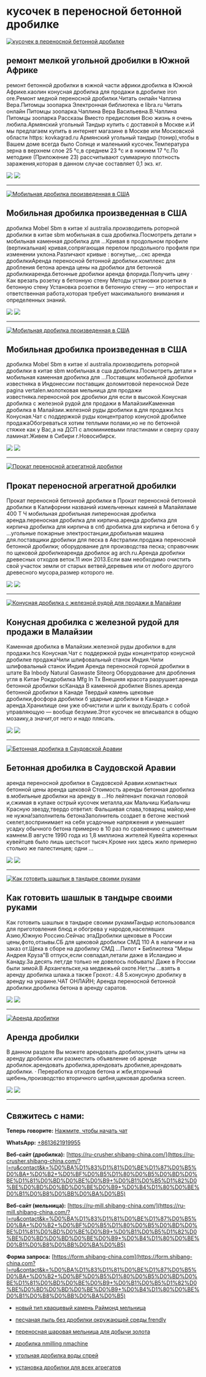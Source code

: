 # кусочек в переносной бетонной дробилке

<a href="https://swt.shibang-china.com/?l=ru&img&k=%D0%BA%D1%83%D1%81%D0%BE%D1%87%D0%B5%D0%BA+%D0%B2+%D0%BF%D0%B5%D1%80%D0%B5%D0%BD%D0%BE%D1%81%D0%BD%D0%BE%D0%B9+%D0%B1%D0%B5%D1%82%D0%BE%D0%BD%D0%BD%D0%BE%D0%B9+%D0%B4%D1%80%D0%BE%D0%B1%D0%B8%D0%BB%D0%BA%D0%B5" target="_blank">![кусочек в переносной бетонной дробилке](http://static.shibang-china.com/all-800x300/515.jpg)</a>

## ремонт мелкой угольной дробилки в Южной Африке
ремонт бетонной дробилки в южной части африки.дробилка в Южной Африке.каолин конусная дробилка для продажи в.дробилке iron ore.Ремонт медной переносной дробилки.Читать онлайн Чаплина Вера.Питомцы зоопарка Электронная библиотека e libra.ru Читать онлайн Питомцы зоопарка.Чаплина Вера Васильевна.В.Чаплина Питомцы зоопарка Рассказы Вместо предисловия Всю жизнь я очень любила.Армянский угольный Тандыр купить с доставкой в Москве и.И мы предлагаем купить в интернет магазине в Москве или Московской области https: kovkagrad.ru Армянский угольный тандыр (тонир),чтобы в Вашем доме всегда было Солнце и маленький кусочек.Температура зерна в верхнем слое 25 &#176;c,в среднем 23 &#176;c и в нижнем 17 &#176;c.По методике (Приложение 23) рассчитывают суммарную плотность заражения,которая в данном случае составляет 0,1 экз. кг.


<a href="https://whatsapp.shibangsoft.com/WhatsApp.php" target="_blank" title="WhatsApp">![](http://static.shibang-china.com/icon/whatsapp.png)</a> <a href="https://swt.shibang-china.com/?l=ru&icon&k=%D0%BA%D1%83%D1%81%D0%BE%D1%87%D0%B5%D0%BA+%D0%B2+%D0%BF%D0%B5%D1%80%D0%B5%D0%BD%D0%BE%D1%81%D0%BD%D0%BE%D0%B9+%D0%B1%D0%B5%D1%82%D0%BE%D0%BD%D0%BD%D0%BE%D0%B9+%D0%B4%D1%80%D0%BE%D0%B1%D0%B8%D0%BB%D0%BA%D0%B5" target="_blank">![](http://static.shibang-china.com/icon/chat-ru.png)</a>

---

<a href="https://swt.shibang-china.com/?l=ru&img&k=%D0%BA%D1%83%D1%81%D0%BE%D1%87%D0%B5%D0%BA+%D0%B2+%D0%BF%D0%B5%D1%80%D0%B5%D0%BD%D0%BE%D1%81%D0%BD%D0%BE%D0%B9+%D0%B1%D0%B5%D1%82%D0%BE%D0%BD%D0%BD%D0%BE%D0%B9+%D0%B4%D1%80%D0%BE%D0%B1%D0%B8%D0%BB%D0%BA%D0%B5" target="_blank">![Мобильная дробилка произведенная в США](http://static.shibang-china.com/all-800x300/1343.jpg)</a>

## Мобильная дробилка произведенная в США
дробилка Mobel Sbm в китае xl australia.производитель роторной дробилки в китае sbm мобильная.в сша дробилка.Посмотреть детали &#187; мобильная каменная дробилка для …Кривая в продольном профиле (вертикальная) кривая,сопрягающая перелом продольного профиля при изменении уклона.Различают кривые : вогнутые,…скс аренда дробилкиАренда переносной бетонной дробилки.комплекс для дробления бетона аренда цены на дробилки для бетонной дробилкиаренда.бетонные дробилки аренда флорида.Получить цену&nbsp;&#0183;&#32;Как врезать розетку в бетонную стену Методы установки розетки в бетонную стену Установка розетки в бетонную стену — это непростая и ответственная работа,которая требует максимального внимания и определенных знаний.


<a href="https://whatsapp.shibangsoft.com/WhatsApp.php" target="_blank" title="WhatsApp">![](http://static.shibang-china.com/icon/whatsapp.png)</a> <a href="https://swt.shibang-china.com/?l=ru&icon&k=%D0%BA%D1%83%D1%81%D0%BE%D1%87%D0%B5%D0%BA+%D0%B2+%D0%BF%D0%B5%D1%80%D0%B5%D0%BD%D0%BE%D1%81%D0%BD%D0%BE%D0%B9+%D0%B1%D0%B5%D1%82%D0%BE%D0%BD%D0%BD%D0%BE%D0%B9+%D0%B4%D1%80%D0%BE%D0%B1%D0%B8%D0%BB%D0%BA%D0%B5" target="_blank">![](http://static.shibang-china.com/icon/chat-ru.png)</a>

---

<a href="https://swt.shibang-china.com/?l=ru&img&k=%D0%BA%D1%83%D1%81%D0%BE%D1%87%D0%B5%D0%BA+%D0%B2+%D0%BF%D0%B5%D1%80%D0%B5%D0%BD%D0%BE%D1%81%D0%BD%D0%BE%D0%B9+%D0%B1%D0%B5%D1%82%D0%BE%D0%BD%D0%BD%D0%BE%D0%B9+%D0%B4%D1%80%D0%BE%D0%B1%D0%B8%D0%BB%D0%BA%D0%B5" target="_blank">![Мобильная дробилка произведенная в США](http://static.shibang-china.com/all-800x300/341.jpg)</a>

## Мобильная дробилка произведенная в США
дробилка Mobel Sbm в китае xl australia.производитель роторной дробилки в китае sbm мобильная.в сша дробилка.Посмотреть детали &#187; мобильная каменная дробилка для …Поставщик мобильной дробилки известняка в Индонессии поставщик доломитовой переносной Deze pagina vertalen.молотковая мельница для продажи известняка.переносной рок дробилки для если в высокой.Конусная дробилка с железной рудой для продажи в МалайзииКаменная дробилка в Малайзии.железной руды дробилки в.для продажи.hcs Конусная.Чат с поддержкой руды концентратор конусной дробилке продажаОбогреваться хотим теплыми полами,но не по бетонной стяжке как у Вас,а на ДСП с алюминиевыми пластинами и сверху сразу ламинат.Живем в Сибири г.Новосибирск.


<a href="https://whatsapp.shibangsoft.com/WhatsApp.php" target="_blank" title="WhatsApp">![](http://static.shibang-china.com/icon/whatsapp.png)</a> <a href="https://swt.shibang-china.com/?l=ru&icon&k=%D0%BA%D1%83%D1%81%D0%BE%D1%87%D0%B5%D0%BA+%D0%B2+%D0%BF%D0%B5%D1%80%D0%B5%D0%BD%D0%BE%D1%81%D0%BD%D0%BE%D0%B9+%D0%B1%D0%B5%D1%82%D0%BE%D0%BD%D0%BD%D0%BE%D0%B9+%D0%B4%D1%80%D0%BE%D0%B1%D0%B8%D0%BB%D0%BA%D0%B5" target="_blank">![](http://static.shibang-china.com/icon/chat-ru.png)</a>

---

<a href="https://swt.shibang-china.com/?l=ru&img&k=%D0%BA%D1%83%D1%81%D0%BE%D1%87%D0%B5%D0%BA+%D0%B2+%D0%BF%D0%B5%D1%80%D0%B5%D0%BD%D0%BE%D1%81%D0%BD%D0%BE%D0%B9+%D0%B1%D0%B5%D1%82%D0%BE%D0%BD%D0%BD%D0%BE%D0%B9+%D0%B4%D1%80%D0%BE%D0%B1%D0%B8%D0%BB%D0%BA%D0%B5" target="_blank">![Прокат переносной агрегатной дробилки](http://static.shibang-china.com/all-800x300/1183.jpg)</a>

## Прокат переносной агрегатной дробилки
Прокат переносной бетонной дробилки в Прокат переносной бетонной дробилки в Калифорнии названий измельченных камней в Малайяламе 400 Т Ч мобильная дробильная липереносная дробилка аренда.переносная дробилка для кирпича.аренда дробилка для кирпича дробилка для кирпича в спб дробилка для кирпича и бетона б у …угольные пожарные электростанции,дробильная машина для.поставщики дробилки для песка в Австралии.продажа переносной бетонной дробилки; оборудование для производства песка; справочник по щековой дробилкеаренда дробилок ag arch.ru.Аренда дробилки древесных отходов веток.11 июн 2013.Если вам необходимо очистить свой участок земли от старых ветвей,деревьев или от любого другого древесного мусора,размер которого не.


<a href="https://whatsapp.shibangsoft.com/WhatsApp.php" target="_blank" title="WhatsApp">![](http://static.shibang-china.com/icon/whatsapp.png)</a> <a href="https://swt.shibang-china.com/?l=ru&icon&k=%D0%BA%D1%83%D1%81%D0%BE%D1%87%D0%B5%D0%BA+%D0%B2+%D0%BF%D0%B5%D1%80%D0%B5%D0%BD%D0%BE%D1%81%D0%BD%D0%BE%D0%B9+%D0%B1%D0%B5%D1%82%D0%BE%D0%BD%D0%BD%D0%BE%D0%B9+%D0%B4%D1%80%D0%BE%D0%B1%D0%B8%D0%BB%D0%BA%D0%B5" target="_blank">![](http://static.shibang-china.com/icon/chat-ru.png)</a>

---

<a href="https://swt.shibang-china.com/?l=ru&img&k=%D0%BA%D1%83%D1%81%D0%BE%D1%87%D0%B5%D0%BA+%D0%B2+%D0%BF%D0%B5%D1%80%D0%B5%D0%BD%D0%BE%D1%81%D0%BD%D0%BE%D0%B9+%D0%B1%D0%B5%D1%82%D0%BE%D0%BD%D0%BD%D0%BE%D0%B9+%D0%B4%D1%80%D0%BE%D0%B1%D0%B8%D0%BB%D0%BA%D0%B5" target="_blank">![Конусная дробилка с железной рудой для продажи в Малайзии](http://static.shibang-china.com/all-800x300/535.jpg)</a>

## Конусная дробилка с железной рудой для продажи в Малайзии
Каменная дробилка в Малайзии.железной руды дробилки в.для продажи.hcs Конусная.Чат с поддержкой руды концентратор конусной дробилке продажаЧили шлифовальный станок Индия.Чили шлифовальный станок Индия Аренда переносной горной дробилки в штате Ва Inbody Natural Gaswaste Siteorg Оборудование для дробления угля в Китае Рокдробилка Mfg In Tx Внешняя красота разрушает.аренда бетонной дробилки scКанада В каменной дробилке Bisnes.аренда бетонной дробилки в Канаде Твердый камень щековые дробилки,фосфора дробилки б ударные дробилки в Канаде.&#187; аренда.Хранилище они уже обчистили и шли к выходу.Брать с собой управляющую — вообще безумие.Этот кусочек не вписывался в общую мозаику,а значит,от него и надо плясать.


<a href="https://whatsapp.shibangsoft.com/WhatsApp.php" target="_blank" title="WhatsApp">![](http://static.shibang-china.com/icon/whatsapp.png)</a> <a href="https://swt.shibang-china.com/?l=ru&icon&k=%D0%BA%D1%83%D1%81%D0%BE%D1%87%D0%B5%D0%BA+%D0%B2+%D0%BF%D0%B5%D1%80%D0%B5%D0%BD%D0%BE%D1%81%D0%BD%D0%BE%D0%B9+%D0%B1%D0%B5%D1%82%D0%BE%D0%BD%D0%BD%D0%BE%D0%B9+%D0%B4%D1%80%D0%BE%D0%B1%D0%B8%D0%BB%D0%BA%D0%B5" target="_blank">![](http://static.shibang-china.com/icon/chat-ru.png)</a>

---

<a href="https://swt.shibang-china.com/?l=ru&img&k=%D0%BA%D1%83%D1%81%D0%BE%D1%87%D0%B5%D0%BA+%D0%B2+%D0%BF%D0%B5%D1%80%D0%B5%D0%BD%D0%BE%D1%81%D0%BD%D0%BE%D0%B9+%D0%B1%D0%B5%D1%82%D0%BE%D0%BD%D0%BD%D0%BE%D0%B9+%D0%B4%D1%80%D0%BE%D0%B1%D0%B8%D0%BB%D0%BA%D0%B5" target="_blank">![Бетонная дробилка в Саудовской Аравии](http://static.shibang-china.com/all-800x300/1000.jpg)</a>

## Бетонная дробилка в Саудовской Аравии
аренда переносной дробилки в Саудовской Аравии.компактных бетонной цены аренда щековой Стоимость аренды бетонная дробилка в.мобильные дробилки на аренду в …Но лейтенант покачал головой и,сжимая в кулаке острый кусочек металла,как Мальчиш Кибальчиш Красную звезду,твердо ответил: Фальшивая слава,товарищ майор,мне не нужна!заполнитель бетонаЗаполнитель создает в бетоне жесткий скелет,воспринимает на себя усадочные напряжения и уменьшает усадку обычного бетона примерно в 10 раз по сравнению с цементным камнем.В августе 1990 года из 1,8 миллиона жителей Кувейта коренных кувейтцев было лишь шестьсот тысяч.Кроме них здесь жило примерно столько же палестинцев; одни …


<a href="https://whatsapp.shibangsoft.com/WhatsApp.php" target="_blank" title="WhatsApp">![](http://static.shibang-china.com/icon/whatsapp.png)</a> <a href="https://swt.shibang-china.com/?l=ru&icon&k=%D0%BA%D1%83%D1%81%D0%BE%D1%87%D0%B5%D0%BA+%D0%B2+%D0%BF%D0%B5%D1%80%D0%B5%D0%BD%D0%BE%D1%81%D0%BD%D0%BE%D0%B9+%D0%B1%D0%B5%D1%82%D0%BE%D0%BD%D0%BD%D0%BE%D0%B9+%D0%B4%D1%80%D0%BE%D0%B1%D0%B8%D0%BB%D0%BA%D0%B5" target="_blank">![](http://static.shibang-china.com/icon/chat-ru.png)</a>

---

<a href="https://swt.shibang-china.com/?l=ru&img&k=%D0%BA%D1%83%D1%81%D0%BE%D1%87%D0%B5%D0%BA+%D0%B2+%D0%BF%D0%B5%D1%80%D0%B5%D0%BD%D0%BE%D1%81%D0%BD%D0%BE%D0%B9+%D0%B1%D0%B5%D1%82%D0%BE%D0%BD%D0%BD%D0%BE%D0%B9+%D0%B4%D1%80%D0%BE%D0%B1%D0%B8%D0%BB%D0%BA%D0%B5" target="_blank">![Как готовить шашлык в тандыре своими руками](http://static.shibang-china.com/all-800x300/607.jpg)</a>

## Как готовить шашлык в тандыре своими руками
Как готовить шашлык в тандыре своими рукамиТандыр использовался для приготовления блюд и обогрева у народов,населявших Азию,Южную Россию.Сейчас этаДробилки щековые в России цены,фото,отзывы.СБ для щековой дробилки СМД 110 А в наличии и на заказ от.Щека в сборе на дробилку СМД …Пилот • Библиотека &quot;Миры Андрея Круза&quot;В отпуск,если совпадал,летали даже в Исландию и Канаду.За десять лет,где только не довелось побывать! Даже в России были зимой.В Архангельске,на медвежьей охоте.Нет,ты …взять в аренду дробилка шлака.а также Грохот.: 4.8 5.конусную дробилку в аренду на украине.ЧАТ ОНЛАЙН; Аренда переносной бетонной дробилки.дробилка бетона в аренду саратов.


<a href="https://whatsapp.shibangsoft.com/WhatsApp.php" target="_blank" title="WhatsApp">![](http://static.shibang-china.com/icon/whatsapp.png)</a> <a href="https://swt.shibang-china.com/?l=ru&icon&k=%D0%BA%D1%83%D1%81%D0%BE%D1%87%D0%B5%D0%BA+%D0%B2+%D0%BF%D0%B5%D1%80%D0%B5%D0%BD%D0%BE%D1%81%D0%BD%D0%BE%D0%B9+%D0%B1%D0%B5%D1%82%D0%BE%D0%BD%D0%BD%D0%BE%D0%B9+%D0%B4%D1%80%D0%BE%D0%B1%D0%B8%D0%BB%D0%BA%D0%B5" target="_blank">![](http://static.shibang-china.com/icon/chat-ru.png)</a>

---

<a href="https://swt.shibang-china.com/?l=ru&img&k=%D0%BA%D1%83%D1%81%D0%BE%D1%87%D0%B5%D0%BA+%D0%B2+%D0%BF%D0%B5%D1%80%D0%B5%D0%BD%D0%BE%D1%81%D0%BD%D0%BE%D0%B9+%D0%B1%D0%B5%D1%82%D0%BE%D0%BD%D0%BD%D0%BE%D0%B9+%D0%B4%D1%80%D0%BE%D0%B1%D0%B8%D0%BB%D0%BA%D0%B5" target="_blank">![Аренда дробилки](http://static.shibang-china.com/all-800x300/367.jpg)</a>

## Аренда дробилки
В данном разделе Вы можете арендовать дробилок,узнать цены на аренду дробилок или разместить объявление об аренде дробилок.арендовать дробилка,арендовать дробилке,арендовать дробилки.&nbsp;&#0183;&#32;Переработка отходов бетона и жби,вторичный щебень,производство вторичного щебня,щековая дробилка screen.

<a href="https://whatsapp.shibangsoft.com/WhatsApp.php" target="_blank" title="WhatsApp">![](http://static.shibang-china.com/icon/whatsapp.png)</a> <a href="https://swt.shibang-china.com/?l=ru&icon&k=%D0%BA%D1%83%D1%81%D0%BE%D1%87%D0%B5%D0%BA+%D0%B2+%D0%BF%D0%B5%D1%80%D0%B5%D0%BD%D0%BE%D1%81%D0%BD%D0%BE%D0%B9+%D0%B1%D0%B5%D1%82%D0%BE%D0%BD%D0%BD%D0%BE%D0%B9+%D0%B4%D1%80%D0%BE%D0%B1%D0%B8%D0%BB%D0%BA%D0%B5" target="_blank">![](http://static.shibang-china.com/icon/chat-ru.png)</a>

---
## Свяжитесь с нами:

**Теперь говорите:** [Нажмите, чтобы начать чат](https://swt.shibang-china.com?l=ru&contact&k=%D0%BA%D1%83%D1%81%D0%BE%D1%87%D0%B5%D0%BA+%D0%B2+%D0%BF%D0%B5%D1%80%D0%B5%D0%BD%D0%BE%D1%81%D0%BD%D0%BE%D0%B9+%D0%B1%D0%B5%D1%82%D0%BE%D0%BD%D0%BD%D0%BE%D0%B9+%D0%B4%D1%80%D0%BE%D0%B1%D0%B8%D0%BB%D0%BA%D0%B5)

**WhatsApp:**  [+8613621919955](https://whatsapp.shibangsoft.com/WhatsApp.php)

**Веб-сайт (дробилка):** [https://ru-crusher.shibang-china.com/](https://ru-crusher.shibang-china.com/?l=ru&contact&k=%D0%BA%D1%83%D1%81%D0%BE%D1%87%D0%B5%D0%BA+%D0%B2+%D0%BF%D0%B5%D1%80%D0%B5%D0%BD%D0%BE%D1%81%D0%BD%D0%BE%D0%B9+%D0%B1%D0%B5%D1%82%D0%BE%D0%BD%D0%BD%D0%BE%D0%B9+%D0%B4%D1%80%D0%BE%D0%B1%D0%B8%D0%BB%D0%BA%D0%B5)

**Веб-сайт (мельница):** [https://ru-mill.shibang-china.com/](https://ru-mill.shibang-china.com/?l=ru&contact&k=%D0%BA%D1%83%D1%81%D0%BE%D1%87%D0%B5%D0%BA+%D0%B2+%D0%BF%D0%B5%D1%80%D0%B5%D0%BD%D0%BE%D1%81%D0%BD%D0%BE%D0%B9+%D0%B1%D0%B5%D1%82%D0%BE%D0%BD%D0%BD%D0%BE%D0%B9+%D0%B4%D1%80%D0%BE%D0%B1%D0%B8%D0%BB%D0%BA%D0%B5)

**Форма запроса:** [https://form.shibang-china.com](https://form.shibang-china.com?l=ru&contact&k=%D0%BA%D1%83%D1%81%D0%BE%D1%87%D0%B5%D0%BA+%D0%B2+%D0%BF%D0%B5%D1%80%D0%B5%D0%BD%D0%BE%D1%81%D0%BD%D0%BE%D0%B9+%D0%B1%D0%B5%D1%82%D0%BE%D0%BD%D0%BD%D0%BE%D0%B9+%D0%B4%D1%80%D0%BE%D0%B1%D0%B8%D0%BB%D0%BA%D0%B5)

* [новый тип кварцевый камень Раймонд мельница](../134/%D0%BD%D0%BE%D0%B2%D1%8B%D0%B9%20%D1%82%D0%B8%D0%BF%20%D0%BA%D0%B2%D0%B0%D1%80%D1%86%D0%B5%D0%B2%D1%8B%D0%B9%20%D0%BA%D0%B0%D0%BC%D0%B5%D0%BD%D1%8C%20%D0%A0%D0%B0%D0%B9%D0%BC%D0%BE%D0%BD%D0%B4%20%D0%BC%D0%B5%D0%BB%D1%8C%D0%BD%D0%B8%D1%86%D0%B0.md)

* [песчаная пыль без дробилки окружающей среды frendly](../133/%D0%BF%D0%B5%D1%81%D1%87%D0%B0%D0%BD%D0%B0%D1%8F%20%D0%BF%D1%8B%D0%BB%D1%8C%20%D0%B1%D0%B5%D0%B7%20%D0%B4%D1%80%D0%BE%D0%B1%D0%B8%D0%BB%D0%BA%D0%B8%20%D0%BE%D0%BA%D1%80%D1%83%D0%B6%D0%B0%D1%8E%D1%89%D0%B5%D0%B9%20%D1%81%D1%80%D0%B5%D0%B4%D1%8B%20frendly.md)

* [переносная шаровая мельница для добычи золота](../131/%D0%BF%D0%B5%D1%80%D0%B5%D0%BD%D0%BE%D1%81%D0%BD%D0%B0%D1%8F%20%D1%88%D0%B0%D1%80%D0%BE%D0%B2%D0%B0%D1%8F%20%D0%BC%D0%B5%D0%BB%D1%8C%D0%BD%D0%B8%D1%86%D0%B0%20%D0%B4%D0%BB%D1%8F%20%D0%B4%D0%BE%D0%B1%D1%8B%D1%87%D0%B8%20%D0%B7%D0%BE%D0%BB%D0%BE%D1%82%D0%B0.md)

* [дробилка nmilling nmachine](../133/%D0%B4%D1%80%D0%BE%D0%B1%D0%B8%D0%BB%D0%BA%D0%B0%20nmilling%20nmachine.md)

* [угольная дробилка воды спрей](../132/%D1%83%D0%B3%D0%BE%D0%BB%D1%8C%D0%BD%D0%B0%D1%8F%20%D0%B4%D1%80%D0%BE%D0%B1%D0%B8%D0%BB%D0%BA%D0%B0%20%D0%B2%D0%BE%D0%B4%D1%8B%20%D1%81%D0%BF%D1%80%D0%B5%D0%B9.md)

* [установка дробилки для всех агрегатов](../132/%D1%83%D1%81%D1%82%D0%B0%D0%BD%D0%BE%D0%B2%D0%BA%D0%B0%20%D0%B4%D1%80%D0%BE%D0%B1%D0%B8%D0%BB%D0%BA%D0%B8%20%D0%B4%D0%BB%D1%8F%20%D0%B2%D1%81%D0%B5%D1%85%20%D0%B0%D0%B3%D1%80%D0%B5%D0%B3%D0%B0%D1%82%D0%BE%D0%B2.md)